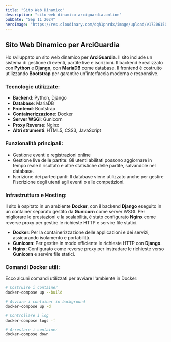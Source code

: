```yaml
---
title: "Sito Web Dinamico"
description: "sito web dinamico arciguardia.online"
pubDate: "Sep 11 2024"
heroImage: "https://res.cloudinary.com/dqh1pnrdx/image/upload/v1720615023/2024-07-10_14-35_zr5xqc.png"
---
```


## Sito Web Dinamico per ArciGuardia

Ho sviluppato un sito web dinamico per **ArciGuardia**. Il sito include un sistema di gestione di eventi, partite live e iscrizioni. Il backend è realizzato con **Python** e **Django**, con **MariaDB** come database. Il frontend è costruito utilizzando **Bootstrap** per garantire un'interfaccia moderna e responsive.

### Tecnologie utilizzate:
- **Backend**: Python, Django
- **Database**: MariaDB
- **Frontend**: Bootstrap
- **Containerizzazione**: Docker
- **Server WSGI**: Gunicorn
- **Proxy Reverse**: Nginx
- **Altri strumenti**: HTML5, CSS3, JavaScript

### Funzionalità principali:
- Gestione eventi e registrazioni online
- Gestione live delle partite: Gli utenti abilitati possono aggiornare in tempo reale il risultato e altre statistiche delle partite, salvandole nel database.
- Iscrizione dei partecipanti: Il database viene utilizzato anche per gestire l'iscrizione degli utenti agli eventi o alle competizioni.


### Infrastruttura e Hosting:
Il sito è ospitato in un ambiente **Docker**, con il backend **Django** eseguito in un container separato gestito da **Gunicorn** come server WSGI. Per migliorare le prestazioni e la scalabilità, è stato configurato **Nginx** come reverse proxy per gestire le richieste HTTP e servire file statici.

- **Docker**: Per la containerizzazione delle applicazioni e dei servizi, assicurando isolamento e portabilità.
- **Gunicorn**: Per gestire in modo efficiente le richieste HTTP con **Django**.
- **Nginx**: Configurato come reverse proxy per instradare le richieste verso **Gunicorn** e servire file statici.

### Comandi Docker utili:
Ecco alcuni comandi utilizzati per avviare l'ambiente in Docker:
```bash
# Costruire i container
docker-compose up --build

# Avviare i container in background
docker-compose up -d

# Controllare i log
docker-compose logs -f

# Arrestare i container
docker-compose down
